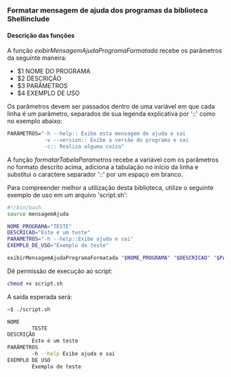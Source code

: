 ### Formatar mensagem de ajuda dos programas da biblioteca Shellinclude

#### Descrição das funções 

A função _exibirMensagemAjudaProgramaFormatada_ recebe os parâmetros da seguinte maneira:

- $1 NOME DO PROGRAMA
- $2 DESCRIÇÃO
- $3 PARÂMETROS
- $4 EXEMPLO DE USO

Os parâmetros devem ser passados dentro de uma variável em que cada linha é um parâmetro,
separados de sua legenda explicativa por '::' como no exemplo abaixo:

```sh
PARÂMETROS="-h --help:: Exibe esta mensagem de ajuda e sai
            -v --version:: Exibe a versão do programa e sai
            -c:: Realiza alguma coisa"
```

A função _formatarTabelaParametros_ recebe a variável com os parâmetros no formato descrito acima, adiciona a tabulação no início da linha e substitui o caractere separador '::' por um espaço em branco.

Para compreender melhor a utilização desta biblioteca, utilize o seguinte exemplo de uso em um arquivo 'script.sh':

```sh
#!/bin/bash
source mensagemAjuda

NOME_PROGRAMA="TESTE"
DESCRICAO="Este é um teste"
PARAMETROS="-h --help::Exibe ajuda e sai"
EXEMPLO_DE_USO="Exemplo de teste"

exibirMensagemAjudaProgramaFormatada "$NOME_PROGRAMA" "$DESCRICAO" "$PARAMETROS" "$EXEMPLO_DE_USO"
```

Dê permissão de execução ao script:

```sh
chmod +x script.sh
```

A saída esperada será:

```sh
~$ ./script.sh

NOME
        TESTE
DESCRIÇÃO
        Este é um teste
PARÂMETROS
        -h --help Exibe ajuda e sai
EXEMPLO DE USO
        Exemplo de teste
```